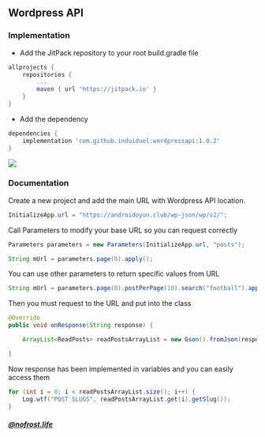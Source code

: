 ## Wordpress API
### Implementation
- Add the JitPack repository to your root build.gradle file

```gradle
allprojects {
	repositories {
		...
		maven { url 'https://jitpack.io' }
	}
}
```

- Add the dependency

```gradle
dependencies {
	implementation 'com.github.induiduel:wordpressapi:1.0.2'
}
```

[![](https://jitpack.io/v/induiduel/wordpressapi.svg)](https://jitpack.io/#induiduel/wordpressapi) 


### Documentation

Create a new project and  add the main URL with Wordpress API location.

```java
InitializeApp.url = "https://androidoyun.club/wp-json/wp/v2/";
```

Call Parameters to modify your base URL so you can request correctly

```java
Parameters parameters = new Parameters(InitializeApp.url, "posts");

String mUrl = parameters.page(0).apply();
```

You can use other parameters to return specific values from URL

```java
String mUrl = parameters.page(0).postPerPage(10).search("football").apply();
```

Then you must request to the URL and put into the class

```java
@Override
public void onResponse(String response) {

	ArrayList<ReadPosts> readPostsArrayList = new Gson().fromJson(response, new TypeToken<ArrayList<ReadPosts>>() {}.getType());

}
```
Now response has been implemented in variables and you can easily access them

```java
for (int i = 0; i < readPostsArrayList.size(); i++) {
	Log.wtf("POST SLUGS", readPostsArrayList.get(i).getSlug());
}
```


##### _[@nofrost.life](https://www.instagram.com/nofrost.life/)_
